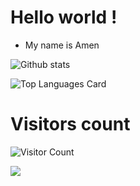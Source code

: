 
# Hello world !

- My name is Amen


![Github stats](https://github-readme-stats.vercel.app/api?username=m2robot&theme=github_dark&show_icons=true&count_private=true)


![Top Languages Card](https://github-readme-stats.vercel.app/api/top-langs/?username=M2robot&layout=compact)

# Visitors count

![Visitor Count](https://profile-counter.glitch.me/M2robot/count.svg)


![](https://komarev.com/ghpvc/?username=M2robot)
